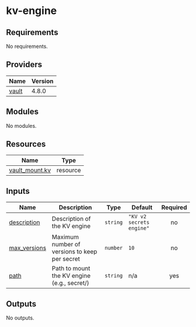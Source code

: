 # kv-engine

<!-- BEGIN_TF_DOCS -->
## Requirements

No requirements.

## Providers

| Name | Version |
|------|---------|
| <a name="provider_vault"></a> [vault](#provider\_vault) | 4.8.0 |

## Modules

No modules.

## Resources

| Name | Type |
|------|------|
| [vault_mount.kv](https://registry.terraform.io/providers/hashicorp/vault/latest/docs/resources/mount) | resource |

## Inputs

| Name | Description | Type | Default | Required |
|------|-------------|------|---------|:--------:|
| <a name="input_description"></a> [description](#input\_description) | Description of the KV engine | `string` | `"KV v2 secrets engine"` | no |
| <a name="input_max_versions"></a> [max\_versions](#input\_max\_versions) | Maximum number of versions to keep per secret | `number` | `10` | no |
| <a name="input_path"></a> [path](#input\_path) | Path to mount the KV engine (e.g., secret/) | `string` | n/a | yes |

## Outputs

No outputs.
<!-- END_TF_DOCS -->
